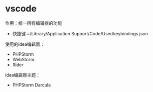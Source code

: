 # vscode 

作用：统一所有编辑器的功能
- 快捷键 ~/Library/Application Support/Code/User/keybindings.json

使用的idea编辑器：
- PHPStorm
- WebStorm
- Rider

idea编辑器主题：
- PHPStorm Darcula